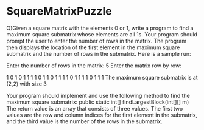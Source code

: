 # SquareMatrixPuzzle
Q)Given a square matrix with the elements 0 or 1, write a program to find a maximum square submatrix whose elements are all 1s. Your program should prompt the user to enter the number of rows in the matrix. The program then displays the location of the first element in the maximum square submatrix and the number of rows in the submatrix. Here is a sample run:

Enter the number of rows in the matrix: 5 
Enter the matrix row by row: 

1 0 1 0 1
1 1 1 0 1
1 0 1 1 1
1 0 1 1 1
1 0 1 1 1
The maximum square submatrix is at (2,2) with size 3

Your program should implement and use the following method to find the maximum square submatrix: public static int[] findLargestBlock(int[][] m) The return value is an array that consists of three values. The first two values are the row and column indices for the first element in the submatrix, and the third value is the number of the rows in the submatrix.
